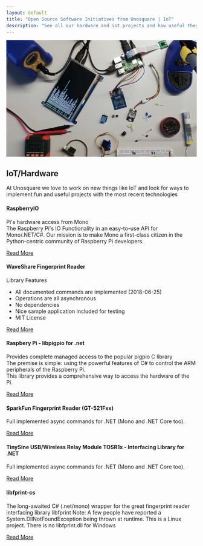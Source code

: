 ```yaml
---
layout: default
title: "Open Source Software Initiatives from Unosquare | IoT"
description: "See all our hardware and iot projects and how useful they are."
---
```

<div class="content-home container py-0">
    <div class="main-hero hero">
        <img src="/assets/iot.jpg" class="px-5 img-cover" alt="IoT logo" />
        <div class="hero-title title-black">
            <h2 class="text-uppercase">IoT/Hardware</h2>
            <div id="hero-label">At Unosquare we love to work on new things like IoT and look for ways to implement fun and useful projects with the most recent technologies</div>
        </div>
    </div>
</div>
<div class="content-home container">
    <div class="row">
        <div class="col-12 col-lg-4 mb-4">
            <div class="card">
                <!--
                        <img alt="raspberryIO logo" src="https://github.com/unosquare/raspberryio/blob/master/logos/raspberryio-logo-256.png?raw=true"
                            class="logo p-5">
                        -->
                <div class="card-body p-3">
                    <div class="card-head-xl">
                        <h4 class="text-uppercase">RaspberryIO</h4>
                        <p class="author-date">
                            Pi's hardware access from Mono<br>
                            The Raspberry Pi's IO Functionality in an easy-to-use API for Mono/.NET/C#. Our
                            mission
                            is
                            to make Mono
                            a first-class citizen in the Python-centric community of Raspberry Pi developers.
                        </p>
                    </div>
                    <div class="calltoaction calltoaction-sm d-flex justify-content-start m-0">
                        <a href="https://github.com/unosquare/raspberryio" class="link-blue">
                            Read More
                        </a>
                    </div>
                </div>
            </div>
        </div>
        <div class="col-12 col-lg-4 mb-4">
            <div class="card">
                <!--
                    <img alt="WaveShare logo" src="https://raw.githubusercontent.com/unosquare/wsfingerprint/master/logos/wsfp-logo-32.png"class="logo">
                -->
                <div class="card-body p-3">
                    <div class="card-head-xl">
                        <h4 class="text-uppercase">WaveShare Fingerprint Reader</h4>
                        <p class="author-date">
                            Library Features
                            <ul>
                                <li>All documented commands are implemented (2018-06-25)</li>
                                <li>Operations are all asynchronous</li>
                                <li>No dependencies</li>
                                <li>Nice sample application included for testing</li>
                                <li>MIT License</li>
                            </ul>
                        </p>
                    </div>
                    <div class="calltoaction calltoaction-sm d-flex justify-content-start m-0">
                        <a href="https://github.com/unosquare/wsfingerprint" class="link-blue">
                            Read More
                        </a>
                    </div>
                </div>
            </div>
        </div>
        <div class="col-12 col-lg-4 mb-4">
            <div class="card">
                <!--
                        <img alt="raspberryIO libpigpio logo" src="https://raw.githubusercontent.com/unosquare/pigpio-dotnet/master/Support/pigpio-dotnet.png"
                            class="logo">
                            -->
                <div class="card-body p-3">
                    <div class="card-head-xl">
                        <h4 class="text-uppercase">Raspbery Pi - libpigpio for .net</h4>
                        <p class="author-date">
                            Provides complete managed access to the popular pigpio C library<br>
                            The premise is simple: using the powerful features of C# to control the ARM
                            peripherals
                            of
                            the Raspberry Pi.<br>
                            This library provides a comprehensive way to access the hardware of the Pi.
                        </p>
                    </div>
                    <div class="calltoaction calltoaction-sm d-flex justify-content-start m-0">
                        <a href="https://github.com/unosquare/pigpio-dotnet" class="link-blue">
                            Read More
                        </a>
                    </div>
                </div>
            </div>
        </div>
        <div class="col-12 col-lg-4 mb-4">
            <div class="card">
                <div class="card-body p-3">
                    <div class="card-head-xl">
                        <h4 class="text-uppercase">SparkFun Fingerprint Reader (GT-521Fxx)</h4>
                        <p class="author-date">
                            Full implemented async commands for .NET (Mono and .NET Core too).
                        </p>
                    </div>
                    <div class="calltoaction calltoaction-sm d-flex justify-content-start m-0">
                        <a href="https://github.com/unosquare/sparkfunfingerprint" class="link-blue">
                            Read More
                        </a>
                    </div>
                </div>
            </div>
        </div>
        <div class="col-12 col-lg-4 mb-4">
            <div class="card">
                <div class="card-body p-3">
                    <div class="card-head-xl">
                        <h4 class="text-uppercase">TinySine USB/Wireless Relay Module TOSR1x - Interfacing
                            Library for .NET</h4>
                        <p class="author-date">
                            Full implemented async commands for .NET (Mono and .NET Core too).
                        </p>
                    </div>
                    <div class="calltoaction calltoaction-sm d-flex justify-content-start m-0">
                        <a href="https://github.com/unosquare/tsrelay" class="link-blue">
                            Read More
                        </a>
                    </div>
                </div>
            </div>
        </div>
        <div class="col-12 col-lg-4 mb-4">
            <div class="card">
                <div class="card-body p-3">
                    <div class="card-head-xl">
                        <h4 class="text-uppercase">libfprint-cs</h4>
                        <p class="author-date">
                            The long-awaited C# (.net/mono) wrapper for the great fingerprint reader
                            interfacing
                            library
                            libfprint Note: A few people have reported a System.DllNotFoundException being
                            thrown
                            at
                            runtime. This is a Linux project. There is no libfprint.dll for Windows</p>
                    </div>
                    <div class="calltoaction calltoaction-sm d-flex justify-content-start m-0">
                        <a href="https://github.com/unosquare/libfprint-cs" class="link-blue">
                            Read More
                        </a>
                    </div>
                </div>
            </div>
        </div>
    </div>
</div>